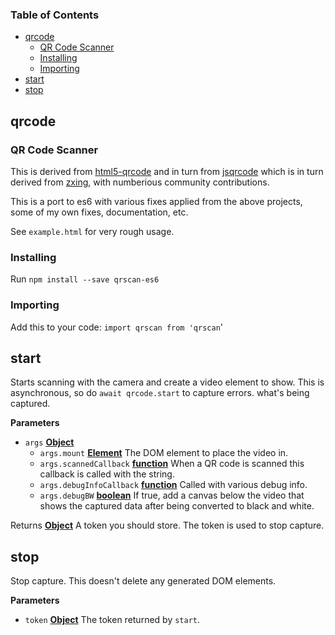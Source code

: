 <!-- Generated by documentation.js. Update this documentation by updating the source code. -->

### Table of Contents

-   [qrcode](#qrcode)
    -   [QR Code Scanner](#qr-code-scanner)
    -   [Installing](#installing)
    -   [Importing](#importing)
-   [start](#start)
-   [stop](#stop)

## qrcode

### QR Code Scanner

This is derived from [html5-qrcode](https://github.com/dwa012/html5-qrcode) and in turn from [jsqrcode](https://github.com/LazarSoft/jsqrcode) which is in turn derived from [zxing](https://github.com/zxing/zxing), with numberious community contributions.

This is a port to es6 with various fixes applied from the above projects, some of my own fixes, documentation, etc.

See `example.html` for very rough usage.

### Installing

Run `npm install --save qrscan-es6`

### Importing

Add this to your code: `import qrscan from 'qrscan`'

## start

Starts scanning with the camera and create a video element to show.  This is asynchronous, so do `await qrcode.start` to capture errors.
what's being captured.

**Parameters**

-   `args` **[Object](https://developer.mozilla.org/docs/Web/JavaScript/Reference/Global_Objects/Object)** 
    -   `args.mount` **[Element](https://developer.mozilla.org/docs/Web/API/Element)** The DOM element to place the video in.
    -   `args.scannedCallback` **[function](https://developer.mozilla.org/docs/Web/JavaScript/Reference/Statements/function)** When a QR code is scanned this callback is called with the string.
    -   `args.debugInfoCallback` **[function](https://developer.mozilla.org/docs/Web/JavaScript/Reference/Statements/function)** Called with various debug info.
    -   `args.debugBW` **[boolean](https://developer.mozilla.org/docs/Web/JavaScript/Reference/Global_Objects/Boolean)** If true, add a canvas below the video that shows the captured data after being converted to black and white.

Returns **[Object](https://developer.mozilla.org/docs/Web/JavaScript/Reference/Global_Objects/Object)** A token you should store.  The token is used to stop capture.

## stop

Stop capture.  This doesn't delete any generated DOM elements.

**Parameters**

-   `token` **[Object](https://developer.mozilla.org/docs/Web/JavaScript/Reference/Global_Objects/Object)** The token returned by `start`.
